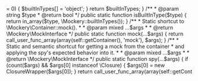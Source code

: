 <?php
/**
 * Mockery
 *
 * LICENSE
 *
 * This source file is subject to the new BSD license that is bundled
 * with this package in the file LICENSE.txt.
 * It is also available through the world-wide-web at this URL:
 * http://github.com/padraic/mockery/blob/master/LICENSE
 * If you did not receive a copy of the license and are unable to
 * obtain it through the world-wide-web, please send an email
 * to padraic@php.net so we can send you a copy immediately.
 *
 * @category   Mockery
 * @package    Mockery
 * @copyright  Copyright (c) 2010 Pádraic Brady (http://blog.astrumfutura.com)
 * @license    http://github.com/padraic/mockery/blob/master/LICENSE New BSD License
 */

use Mockery\ExpectationInterface;
use Mockery\Generator\CachingGenerator;
use Mockery\Generator\Generator;
use Mockery\Generator\MockConfigurationBuilder;
use Mockery\Generator\StringManipulationGenerator;
use Mockery\Loader\EvalLoader;
use Mockery\Loader\Loader;
use Mockery\Matcher\MatcherAbstract;
use Mockery\ClosureWrapper;

class Mockery
{
    const BLOCKS = 'Mockery_Forward_Blocks';

    /**
     * Global container to hold all mocks for the current unit test running.
     *
     * @var \Mockery\Container|null
     */
    protected static $_container = null;

    /**
     * Global configuration handler containing configuration options.
     *
     * @var \Mockery\Configuration
     */
    protected static $_config = null;

    /**
     * @var \Mockery\Generator\Generator
     */
    protected static $_generator;

    /**
     * @var \Mockery\Loader\Loader
     */
    protected static $_loader;

    /**
     * @var array
     */
    private static $_filesToCleanUp = [];

    /**
     * Defines the global helper functions
     *
     * @return void
     */
    public static function globalHelpers()
    {
        require_once __DIR__.'/helpers.php';
    }

    /**
     * @return array
     */
    public static function builtInTypes()
    {
        $builtInTypes = array(
            'self',
            'array',
            'callable',
            // Up to php 7
            'bool',
            'float',
            'int',
            'string',
            'iterable',
            'void',
        );

        if (version_compare(PHP_VERSION, '7.2.0-dev') >= 0) {
            $builtInTypes[] = 'object';
        }

        return $builtInTypes;
    }

    /**
     * @param string $type
     * @return bool
     */
    public static function isBuiltInType($type)
    {
        return in_array($type, \Mockery::builtInTypes());
    }

    /**
     * Static shortcut to \Mockery\Container::mock().
     *
     * @param mixed ...$args
     *
     * @return \Mockery\MockInterface
     */
    public static function mock(...$args)
    {
        return call_user_func_array(array(self::getContainer(), 'mock'), $args);
    }

    /**
     * Static and semantic shortcut for getting a mock from the container
     * and applying the spy's expected behavior into it.
     *
     * @param mixed ...$args
     *
     * @return \Mockery\MockInterface
     */
    public static function spy(...$args)
    {
        if (count($args) && $args[0] instanceof \Closure) {
            $args[0] = new ClosureWrapper($args[0]);
        }

        return call_user_func_array(array(self::getCont